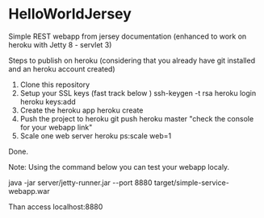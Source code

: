 HelloWorldJersey
=====================

Simple REST webapp from jersey documentation (enhanced to work on heroku with Jetty 8 - servlet 3)

Steps to publish on heroku (considering that you already have git installed and an heroku account created)


1. Clone this repository
2. Setup your SSL keys (fast track below )
     ssh-keygen -t rsa
     heroku login
     heroku keys:add    
3. Create the heroku app
     heroku create
4. Push the project to heroku
     git push heroku master
     "check the console for your webapp link"
5. Scale one web server
     heroku ps:scale web=1

Done.

Note:
Using the command below you can test your webapp localy.

java -jar server/jetty-runner.jar --port 8880  target/simple-service-webapp.war

Than access localhost:8880
